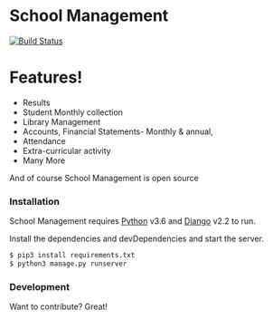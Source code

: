 # School Management
[![Build Status](https://travis-ci.org/joemccann/dillinger.svg?branch=master)](https://travis-ci.org/joemccann/dillinger)


# Features!

  - Results
  - Student Monthly collection
  - Library Management
  - Accounts, Financial Statements- Monthly & annual, 
  - Attendance
  - Extra-curricular activity
  - Many More




And of course School Management is open source


### Installation

School Management requires [Python](https://www.python.org/downloads/) v3.6  and  [Django](https://www.djangoproject.com/download/) v2.2 to run.

Install the dependencies and devDependencies and start the server.

```sh
$ pip3 install requirements.txt
$ python3 manage.py runserver
```




### Development

Want to contribute? Great!






